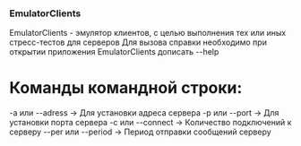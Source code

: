 ### EmulatorClients
EmulatorClients - эмулятор клиентов, с целью выполнения тех или иных стресс-тестов для серверов
Для вызова справки необходимо при открытии приложения EmulatorClients дописать --help
# Команды командной строки:
-a или --adress -> Для установки адреса сервера
-p или --port -> Для установки порта сервера
-c или --connect -> Количество подключений к серверу
--per или --period -> Период отправки сообщений серверу
